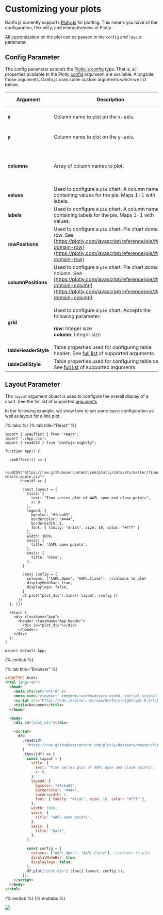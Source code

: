 # Customizing your plots

Danfo.js currently supports [Plotly.js](https://plotly.com/javascript) for plotting. This means you have all the configuration, flexibility, and interactiveness of Plotly.

All [customization](https://plotly.com/javascript/line-charts/) on the plot can be passed in the `config` and `layout` parameter.

## Config Parameter

The config parameter extends the [Plotly.js config](https://plotly.com/javascript/configuration-options/) type. That is, all properties available to the Plotly [config](https://plotly.com/javascript/configuration-options/) argument, are available. Alongside those arguments, Danfo.js uses some custom arguments which we list below:

| Argument             | Description                                                                                                                                                                                    | Default value                                |
| -------------------- | ---------------------------------------------------------------------------------------------------------------------------------------------------------------------------------------------- | -------------------------------------------- |
| **x**                | Column name to plot on the x-axis.                                                                                                                                                             | DataFrame index if required                  |
| **y**                | Column name to plot on the y-axis.                                                                                                                                                             | DataFrame index if required                  |
| **columns**          | Array of column names to plot.                                                                                                                                                                 | All columns in the DataFrame when applicable |
| **values**           | Used to configure a `pie` chart. A column name containing values for the pie. Maps 1-1 with labels.                                                                                            |                                              |
| **labels**           | Used to configure a `pie` chart. A column name containing labels for the pie. Maps 1-1 with values.                                                                                            |                                              |
| **rowPositions**     | Used to configure a `pie` chart. Pie chart domain row. See [https://plotly.com/javascript/reference/pie/#pie-domain-row](https://plotly.com/javascript/reference/pie/#pie-domain-row)          | Range of `0 - DataFrame column length`       |
| **columnPositions**  | Used to configure a `pie` chart. Pie chart domain column. See [https://plotly.com/javascript/reference/pie/#pie-domain-column](https://plotly.com/javascript/reference/pie/#pie-domain-column) | Range of `0 - DataFrame column length`       |
| **grid**             | <p>Used to configure a <code>pie</code> chart. Accepts the following parameter:<br><br><strong>row</strong>: Integer size<br><strong>column</strong>: Integer size</p>                         |                                              |
| **tableHeaderStyle** | Table properties used for configuring table header. See [full list](https://plotly.com/javascript/reference/table/#table-header) of supported arguments.                                       |                                              |
| **tableCellStyle**   | Table properties used for configuring table cells. See [full list](https://plotly.com/javascript/reference/table/#table-header) of supported arguments                                         |                                              |

## Layout Parameter

The `layout` argument object is used to configure the overall display of a chart. See the full list of supported [arguments](https://plotly.com/javascript/reference/layout/)

In the following example, we show how to set some basic configuration as well as layout for a line plot.

{% tabs %}
{% tab title="React" %}
```tsx
import { useEffect } from 'react';
import './App.css';
import { readCSV } from "danfojs-nightly";

function App() {

  useEffect(() => {

    readCSV("https://raw.githubusercontent.com/plotly/datasets/master/finance-charts-apple.csv")
      .then(df => {

        const layout = {
          title: {
            text: "Time series plot of AAPL open and close points",
            x: 0
          },
          legend: {
            bgcolor: "#fcba03",
            bordercolor: "#444",
            borderwidth: 1,
            font: { family: "Arial", size: 10, color: "#fff" }
          },
          width: 1000,
          yaxis: {
            title: 'AAPL open points',
          },
          xaxis: {
            title: 'Date',
          },
        }

        const config = {
          columns: ["AAPL.Open", "AAPL.Close"], //columns to plot
          displayModeBar: true,
          displaylogo: false,
        }
        df.plot("plot_div").line({ layout, config })
      })
  }, [])

  return (
    <div className="App">
      <header className="App-header">
        <div id="plot_div"></div>
      </header>
    </div>
  );
}

export default App;
```
{% endtab %}

{% tab title="Browser" %}
```html
<!DOCTYPE html>
<html lang="en">
  <head>
    <meta charset="UTF-8" />
    <meta name="viewport" content="width=device-width, initial-scale=1.0" />
    <script src="https://cdn.jsdelivr.net/npm/danfojs-nightly@1.0.2/lib/bundle.js"></script>
    <title>Document</title>
  </head>

  <body>
    <div id="plot_div"></div>

    <script>
      dfd
        .readCSV(
          "https://raw.githubusercontent.com/plotly/datasets/master/finance-charts-apple.csv"
        )
        .then((df) => {
          const layout = {
            title: {
              text: "Time series plot of AAPL open and close points",
              x: 0,
            },
            legend: {
              bgcolor: "#fcba03",
              bordercolor: "#444",
              borderwidth: 1,
              font: { family: "Arial", size: 10, color: "#fff" },
            },
            width: 1000,
            yaxis: {
              title: "AAPL open points",
            },
            xaxis: {
              title: "Date",
            },
          };

          const config = {
            columns: ["AAPL.Open", "AAPL.Close"], //columns to plot
            displayModeBar: true,
            displaylogo: false,
          };
          df.plot("plot_div").line({ layout, config });
        });
    </script>
  </body>
</html>
```
{% endtab %}
{% endtabs %}

![](../../.gitbook/assets/newplot-32-.png)

##
